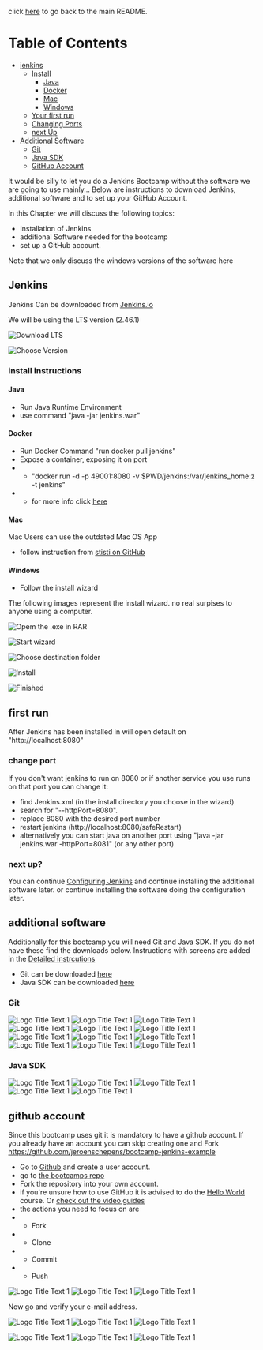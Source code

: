 click [here](../README.md) to go back to the main README. 

# Table of Contents
- [jenkins](#jenkins)
  - [Install](#install-instructions)
    - [Java](#java)
    - [Docker](#docker)
    - [Mac](#mac)
    - [Windows](#windows)
  - [Your first run](#first-run)
  - [Changing Ports](#change-port)
  - [next Up](#next-Up)
- [Additional Software](#additional-software)
  - [Git](#git)
  - [Java SDK](#java-sdk)
  - [GitHub Account](#github-account)

It would be silly to let you do a Jenkins Bootcamp without the software we are going to use mainly... Below are instructions to download Jenkins, additional software and to set up your GitHub Account.

In this Chapter we will discuss the following topics:

- Installation of Jenkins
- additional Software needed for the bootcamp
- set up a GitHub account.

Note that we only discuss the windows versions of the software here

## Jenkins
Jenkins Can be downloaded from [Jenkins.io](http://www.Jenkins.io)

We will be using the LTS version (2.46.1)

![](/docs/images/Install/install-0.png "Download LTS")

![](/docs/images/Install/install-00.png "Choose Version")


### install instructions

#### Java

- Run Java Runtime Environment
- use command "java -jar jenkins.war"

#### Docker

- Run Docker Command "run docker pull jenkins"
- Expose a container, exposing it on port
- - "docker run -d -p 49001:8080 -v $PWD/jenkins:/var/jenkins_home:z -t jenkins"
- - for more info click [here](https://wiki.jenkins-ci.org/display/JENKINS/Installing+Jenkins+with+Docker)

#### Mac

Mac Users can use the outdated Mac OS App

- follow instruction from [stisti on GitHub](https://github.com/stisti/jenkins-app)

#### Windows

- Follow the install wizard

The following images represent the install wizard. no real surpises to anyone using a computer.

![](/docs/images/Install/install-1.png "Opem the .exe in RAR")

![](/docs/images/Install/install-2.png "Start wizard")

![](/docs/images/Install/install-3.png "Choose destination folder")

![](/docs/images/Install/install-4.png "Install")

![](/docs/images/Install/install-5.png "Finished")


## first run

After Jenkins has been installed in will open default on "http://localhost:8080"

### change port

If you don't want jenkins to run on 8080 or if another service you use runs on that port you can change it:

- find Jenkins.xml (in the install directory you choose in the wizard)
- search for "--httpPort=8080".
- replace 8080 with the desired port number
- restart jenkins (http://localhost:8080/safeRestart)
- alternatively you can start java on another port using "java -jar jenkins.war -httpPort=8081" (or any other port)

### next up?

You can continue [Configuring Jenkins](/docs/Config.md) and continue installing the additional software later. or continue installing the software doing the configuration later.


## additional software
Additionally for this bootcamp you will need Git and Java SDK. If you do not have these find the downloads below. 
Instructions with screens are added in the [Detailed instrcutions](/docs/Install.md)

- Git can be downloaded [here](https://git-scm.com/download/win)
- Java SDK can be downloaded [here](http://www.oracle.com/technetwork/java/javase/downloads/index.html)

### Git

![](/docs/images/Install/git-1.png "Logo Title Text 1")
![](/docs/images/Install/git-2.png "Logo Title Text 1")
![](/docs/images/Install/git-3.png "Logo Title Text 1")   
![](/docs/images/Install/git-4.png "Logo Title Text 1")
![](/docs/images/Install/git-5.png "Logo Title Text 1")
![](/docs/images/Install/git-6.png "Logo Title Text 1")
![](/docs/images/Install/git-7.png "Logo Title Text 1")
![](/docs/images/Install/git-8.png "Logo Title Text 1")
![](/docs/images/Install/git-9.png "Logo Title Text 1")
![](/docs/images/Install/git-10.png "Logo Title Text 1")
![](/docs/images/Install/git-11.png "Logo Title Text 1")
![](/docs/images/Install/git-12.png "Logo Title Text 1")

### Java SDK

![](/docs/images/Install/Java-1.png "Logo Title Text 1")
![](/docs/images/Install/Java-2.png "Logo Title Text 1")
![](/docs/images/Install/Java-3.png "Logo Title Text 1")
![](/docs/images/Install/Java-4.png "Logo Title Text 1")
![](/docs/images/Install/Java-5.png "Logo Title Text 1")

## github account
Since this bootcamp uses git it is mandatory to have a github account. If you already have an account you can skip creating one and Fork https://github.com/jeroenschepens/bootcamp-jenkins-example
- Go to [Github](http://www.github.com) and create a user account.
- go to [the bootcamps repo](https://github.com/jeroenschepens/bootcamp-jenkins-example)
- Fork the repository into your own account.
- if you're unsure how to use GitHub it is advised to do the [Hello World](https://guides.github.com/activities/hello-world/) course. Or [check out the video guides](https://www.youtube.com/githubguides)
- the actions you need to focus on are
- - Fork
- - Clone
- - Commit
- - Push

![](/docs/images/Install/gh-1.png "Logo Title Text 1")
![](/docs/images/Install/gh-2.png "Logo Title Text 1")
![](/docs/images/Install/gh-3.png "Logo Title Text 1")


Now go and verify your e-mail address.

![](/docs/images/Install/gh-vf-1.jpg "Logo Title Text 1")
![](/docs/images/Install/gh-vf-2.jpg "Logo Title Text 1")
![](/docs/images/Install/gh-vf-3.jpg "Logo Title Text 1")

![](/docs/images/Install/gh-4.png "Logo Title Text 1")
![](/docs/images/Install/gh-5.png "Logo Title Text 1")
![](/docs/images/Install/gh-6.png "Logo Title Text 1")